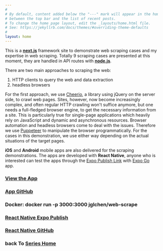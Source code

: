 ```yaml
---
#
# By default, content added below the "---" mark will appear in the home page
# between the top bar and the list of recent posts.
# To change the home page layout, edit the _layouts/home.html file.
# See: https://jekyllrb.com/docs/themes/#overriding-theme-defaults
#
layout: home
---
```



This is a **[next.js](https://nextjs.org/)** framework site to demonstrate web scraping cases and my expertise in web scraping. Totally 9 scraping cases are presented at this moment, they are handled in API routes with **[node.js](https://nodejs.org/en/)**. 

There are two main approaches to scraping the web: 
1. HTTP clients to query the web and data extraction
2. headless browsers

For the first approach, we use [Cheerio](https://www.npmjs.com/package/cheerio), a library using jQuery on the server side, to crawl web pages. Sites, however, now become increasingly complex, and often regular HTTP crawling won't suffice anymore, but one needs a full-fledged browser engine, to get the necessary information from a site. This is particularly true for single-page applications which heavily rely on JavaScript and dynamic and asynchronous resources. Browser automation and headless browsers come to deal with the issues. Therefore we use [Puppeteer](https://pptr.dev/) to manipulate the browser programmatically. For the cases in this demonstration, we use either way depending on the actual situations of the target pages.

**iOS** and **Android** mobile apps are also delivered for the scraping demonstrations. The apps are developed with **React Native**, anyone who is interested can test the apps through the [Expo Publish Link](https://exp.host/@jglchen/web-scrape) with [Expo Go](https://expo.dev/client) app. 


### [View the App](https://web-scrape.vercel.app)
### [App GitHub](https://github.com/jglchen/web-scrape)
### Docker: docker run -p 3000:3000 jglchen/web-scrape
### [React Native Expo Publish](https://expo.dev/@jglchen/web-scrape)
### [React Native GitHub](https://github.com/jglchen/react-native-web-scrape)
### back To [Series Home](https://jglchen.github.io/)

